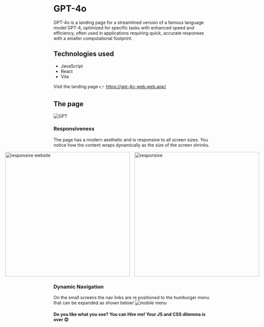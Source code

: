 # GPT-4o
GPT-4o is a landing page for a streamlined version of a famous language model GPT-4, optimized for specific tasks with enhanced speed and efficiency, often used in applications requiring quick, accurate responses with a smaller computational footprint.
## Technologies used
* JavaScript
* React
* Vite

Visit the landing page :point_right: https://gpt-4o-web.web.app/
## The page

![GPT](https://github.com/user-attachments/assets/4b575cf8-8a2b-4a7a-ab2a-8750bfdd4dea)

### Responsiveness
The page has a modern aesthetic and is responsive to all screen sizes. You notice how the content wraps dynamically as the size of the screen shrinks.
<div style="display:flex; justify-content:center;">
  <img src="https://github.com/user-attachments/assets/9f54d19f-0e66-4e6c-a33c-74395082f29a" alt="responsive website" style="width:400px; margin-right:15px" />
  <img src="https://github.com/user-attachments/assets/ec082482-8330-4215-8843-70e5b2343b36" alt="responsive" style="width:400px;"/>
</div>

### Dynamic Navigation
On the small screens the nav links are re positioned to the humburger menu that can be expanded as shown below!
![mobile menu](https://github.com/user-attachments/assets/23b39ddc-d069-4c4e-89b2-d2e1c88efcb3)


#### Do you like what you see? You can Hire me! Your JS and CSS dilemma is over :blush:



